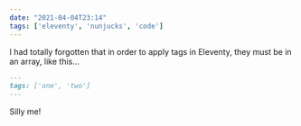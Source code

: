 ```yaml
---
date: "2021-04-04T23:14"
tags: ['eleventy', 'nunjucks', 'code']
---
```


I had totally forgotten that in order to apply tags in Eleventy, they must be in an array, like this...

```md
---
tags: ['one', 'two']
---
```

 Silly me!